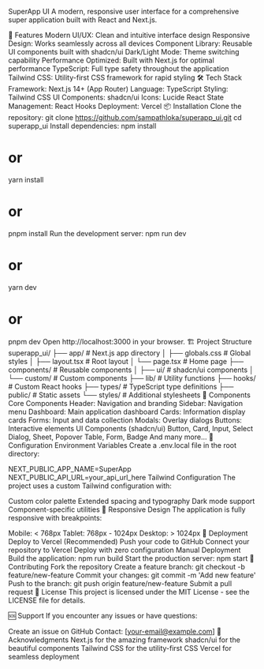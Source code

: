 SuperApp UI
A modern, responsive user interface for a comprehensive super application built with React and Next.js.

🚀 Features
Modern UI/UX: Clean and intuitive interface design
Responsive Design: Works seamlessly across all devices
Component Library: Reusable UI components built with shadcn/ui
Dark/Light Mode: Theme switching capability
Performance Optimized: Built with Next.js for optimal performance
TypeScript: Full type safety throughout the application
Tailwind CSS: Utility-first CSS framework for rapid styling
🛠️ Tech Stack
Framework: Next.js 14+ (App Router)
Language: TypeScript
Styling: Tailwind CSS
UI Components: shadcn/ui
Icons: Lucide React
State Management: React Hooks
Deployment: Vercel
📦 Installation
Clone the repository:
git clone https://github.com/sampathloka/superapp_ui.git
cd superapp_ui
Install dependencies:
npm install
# or
yarn install
# or
pnpm install
Run the development server:
npm run dev
# or
yarn dev
# or
pnpm dev
Open http://localhost:3000 in your browser.
🏗️ Project Structure
superapp_ui/
├── app/                    # Next.js app directory
│   ├── globals.css        # Global styles
│   ├── layout.tsx         # Root layout
│   └── page.tsx           # Home page
├── components/            # Reusable components
│   ├── ui/               # shadcn/ui components
│   └── custom/           # Custom components
├── lib/                  # Utility functions
├── hooks/                # Custom React hooks
├── types/                # TypeScript type definitions
├── public/               # Static assets
└── styles/               # Additional stylesheets
🎨 Components
Core Components
Header: Navigation and branding
Sidebar: Navigation menu
Dashboard: Main application dashboard
Cards: Information display cards
Forms: Input and data collection
Modals: Overlay dialogs
Buttons: Interactive elements
UI Components (shadcn/ui)
Button, Card, Input, Select
Dialog, Sheet, Popover
Table, Form, Badge
And many more...
🔧 Configuration
Environment Variables
Create a .env.local file in the root directory:

NEXT_PUBLIC_APP_NAME=SuperApp
NEXT_PUBLIC_API_URL=your_api_url_here
Tailwind Configuration
The project uses a custom Tailwind configuration with:

Custom color palette
Extended spacing and typography
Dark mode support
Component-specific utilities
📱 Responsive Design
The application is fully responsive with breakpoints:

Mobile: < 768px
Tablet: 768px - 1024px
Desktop: > 1024px
🚀 Deployment
Deploy to Vercel (Recommended)
Push your code to GitHub
Connect your repository to Vercel
Deploy with zero configuration
Manual Deployment
Build the application:
npm run build
Start the production server:
npm start
🤝 Contributing
Fork the repository
Create a feature branch: git checkout -b feature/new-feature
Commit your changes: git commit -m 'Add new feature'
Push to the branch: git push origin feature/new-feature
Submit a pull request
📄 License
This project is licensed under the MIT License - see the LICENSE file for details.

🆘 Support
If you encounter any issues or have questions:

Create an issue on GitHub
Contact: [your-email@example.com]
🙏 Acknowledgments
Next.js for the amazing framework
shadcn/ui for the beautiful components
Tailwind CSS for the utility-first CSS
Vercel for seamless deployment
